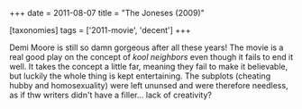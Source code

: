 +++
date = 2011-08-07
title = "The Joneses (2009)"

[taxonomies]
tags = ['2011-movie', 'decent']
+++

Demi Moore is still so damn gorgeous after all these years! The movie is
a real good play on the concept of *kool neighbors* even though it fails
to end it well. It takes the concept a little far, meaning they fail to
make it believable, but luckily the whole thing is kept entertaining.
The subplots (cheating hubby and homosexuality) were left ununsed and
were therefore needless, as if thw writers didn\'t have a filler\...
lack of creativity?
